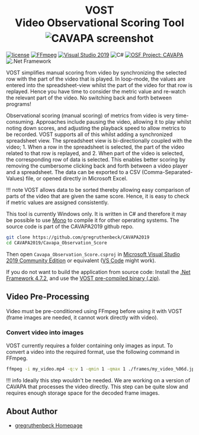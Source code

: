 <h1 align="center">
<b>VOST</b><br>Video Observational Scoring Tool<br>
<img src="../images/vost_screenshot.jpg" alt="CAVAPA screenshot" style="padding-top: 0.5rem;">
</h1>

[![license](https://img.shields.io/github/license/peaceiris/mkdocs-material-boilerplate.svg)](https://github.com/gregruthenbeck/cavapa_docs/blob/master/LICENSE)
[![FFmpeg](https://img.shields.io/badge/FFmpeg-v2.8.17-blue)](https://FFmpeg.org/)
[![Visual Studio 2019](https://img.shields.io/badge/Visual%20Studio%202019%20CE-v142-blue)](https://visualstudio.microsoft.com/vs/community/)
![C#](https://img.shields.io/badge/C%23-8.0-blue)
[![OSF Project: CAVAPA](https://img.shields.io/badge/OSF.io-CAVAPA-green)](https://osf.io/zwpy5/)
![.Net Framework](https://img.shields.io/badge/.NET%20Framework-v4.7.2-blue)

VOST simplifies manual scoring from video by synchronizing the selected row with the part of the video that is played. In loop-mode, the values are entered into the spreadsheet-view whilst the part of the video for that row is replayed. Hence you have time to consider the metric value and re-watch the relevant part of the video. No switching back and forth between programs!

Observational scoring (manual scoring) of metrics from video is very time-consuming. Approaches include pausing the video, allowing it to play whilst noting down scores, and adjusting the playback speed to allow metrics to be recorded. VOST supports all of this whilst adding a synchronized spreadsheet view. The spreadsheet view is bi-directionally coupled with the video; 1. When a row in the spreadsheet is selected, the part of the video related to that row is replayed, and 2. When part of the video is selected, the corresponding row of data is selected. This enables better scoring by removing the cumbersome clicking back and forth between a video player and a spreadsheet. The data can be exported to a CSV (Comma-Separated-Values) file, or opened directly in Microsoft Excel.

!!! note
    VOST allows data to be sorted thereby allowing easy comparison of parts of the video that are given the same score. Hence, it is easy to check if metric values are assigned consistently.

This tool is currently Windows only. It is written in C# and therefore it may be possible to use [Mono](https://www.mono-project.com/) to compile it for other operating systems. The source code is part of the CAVAPA2019 github repo.

```sh
git clone https://github.com/gregruthenbeck/CAVAPA2019
cd CAVAPA2019/Cavapa_Observation_Score
```

Then open `Cavapa_Observation_Score.csproj` in [Microsoft Visual Studio 2019 Community Edition](https://visualstudio.microsoft.com/vs/community/) or equivalent ([VS Code](https://code.visualstudio.com/) might work). 

If you do not want to build the application from source code: Install the [.Net Framework 4.7.2](https://support.microsoft.com/en-us/help/4054530/microsoft-net-framework-4-7-2-offline-installer-for-windows), and use the [VOST pre-compiled binary (.zip)](dist/CAVAPA-VOST-ObservationScore-v1.zip).

## Video Pre-Processing

Video must be pre-conditioned using FFmpeg before using it with VOST (frame images are needed, it cannot work directly with video).

### Convert video into images

VOST currently requires a folder containing only images as input. To convert a video into the required format, use the following command in FFmpeg.

```sh
ffmpeg -i my_video.mp4 -q:v 1 -qmin 1 -qmax 1 ./frames/my_video_%06d.jpg
```

!!! info
    Ideally this step wouldn't be needed. We are working on a version of CAVAPA that processes the video directly. This step can be quite slow and requires enough storage space for the decoded frame images.

## About Author

- [gregruthenbeck Homepage](https://ruthenbeck.io/)
